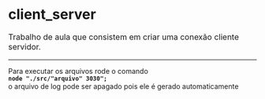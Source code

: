 # client_server
<p style="font-size: 16px;">
    Trabalho de aula que consistem em criar uma conexão cliente servidor. <br />
    <hr />
    Para executar os arquivos rode o comando <br />
    <strong><code>node "./src/"arquivo" 3030";</code></strong><br />
    o arquivo de log pode ser apagado pois ele é gerado automaticamente
</p>